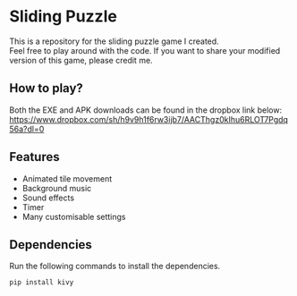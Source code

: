 # Sliding Puzzle
This is a repository for the sliding puzzle game I created. \
Feel free to play around with the code. If you want to share your modified version of this game, please credit me.

## How to play?
Both the EXE and APK downloads can be found in the dropbox link below: \
https://www.dropbox.com/sh/h9v9h1f6rw3ijb7/AACThgz0kIhu6RLOT7Pgdq56a?dl=0

## Features
* Animated tile movement
* Background music
* Sound effects
* Timer
* Many customisable settings

## Dependencies
Run the following commands to install the dependencies.
```
pip install kivy
```
